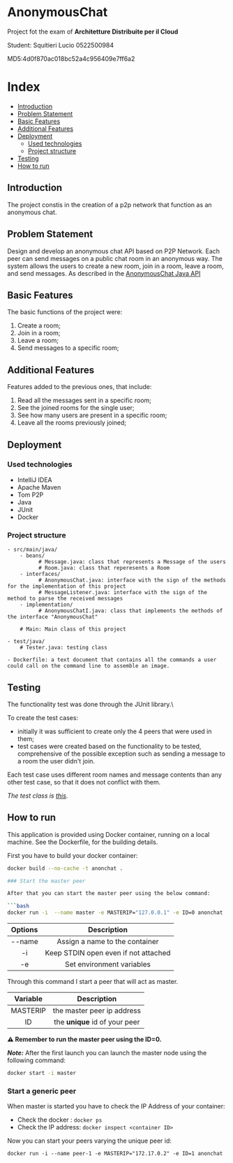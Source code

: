 # AnonymousChat

Project fot the exam of **Architetture Distribuite per il Cloud**

Student: Squitieri Lucio 0522500984

MD5:4d0f870ac018bc52a4c956409e7ff6a2

# Index

* [Introduction](#Introduction)
* [Problem Statement](#Problem-Statement)
* [Basic Features](#Basic-Features)
* [Additional Features](#Additional-Features)
* [Deployment](#Deployment)
    * [Used technologies](#Used-technologies)
    * [Project structure](#Project-structure)
* [Testing](#Testing)
* [How to run](#How-to-run)


## Introduction

The project constis in the creation of a p2p network that function as an anonymous chat.

## Problem Statement

Design and develop an anonymous chat API based on P2P Network. Each peer can send messages on a public chat room in an anonymous way. 
The system allows the users to create a new room, join in a room, leave a room, and send messages. As described in the
[AnonymousChat Java API](https://github.com/spagnuolocarmine/distributedsystems-unisa/blob/master/homework/AnonymousChat.java)

## Basic Features

The basic functions of the project were:

1. Create a room;
2. Join in a room;
3. Leave a room;
4. Send messages to a specific room;

## Additional Features

Features added to the previous ones, that include:

1. Read all the messages sent in a specific room;
2. See the joined rooms for the single user;
3. See how many users are present in a specific room;
4. Leave all the rooms previously joined;

## Deployment

### Used technologies

- IntelliJ IDEA
- Apache Maven
- Tom P2P
- Java
- JUnit
- Docker

### Project structure

    - src/main/java/
	    - beans/
              # Message.java: class that represents a Message of the users
              # Room.java: class that reperesents a Room
	    - interfaces/
              # AnonymousChat.java: interface with the sign of the methods for the implementation of this project
              # MessageListener.java: interface with the sign of the method to parse the received messages
        - implementation/
              # AnonymousChatI.java: class that implements the methods of the interface "AnonymousChat"
	    
        # Main: Main class of this project

    - test/java/
        # Tester.java: testing class

    - Dockerfile: a text document that contains all the commands a user could call on the command line to assemble an image.

## Testing

The functionality test was done through the JUnit library.\

To create the test cases:

- initially it was sufficient to create only the 4 peers that were used in them;
- test cases were created based on the functionality to be tested, comprehensive of the possible exception such as sending a message to a room the user didn't join.

Each test case uses different room names and message contents than any other test case, so that it does not conflict
with them.

*The test class is [this](./src/test/java/Tester.java)*.

## How to run

This application is provided using Docker container, running on a local machine. See the Dockerfile, for the building
details.

First you have to build your docker container:

```bash
docker build --no-cache -t anonchat .

### Start the master peer

After that you can start the master peer using the below command:

```bash
docker run -i  --name master -e MASTERIP="127.0.0.1" -e ID=0 anonchat
```

| Options |                   Description                    |
|:-------:|:------------------------------------------------:|
| --name  |          Assign a name to the container          |
|   -i    |       Keep STDIN open even if not attached       |
|   -e    |            Set environment variables             |

Through this command I start a peer that will act as master.

| Variable |          Description           |
|:--------:|:------------------------------:|
| MASTERIP |   the master peer ip address   |
|    ID    | the **unique** id of your peer |

**⚠️ Remember to run the master peer using the ID=0.**

**_Note:_** After the first launch you can launch the master node using the following command:

```bash
docker start -i master
```

### Start a generic peer

When master is started you have to check the IP Address of your container:

- Check the docker <container ID>: ```docker ps```
- Check the IP address: ```docker inspect <container ID>```

Now you can start your peers varying the unique peer id:

```
docker run -i --name peer-1 -e MASTERIP="172.17.0.2" -e ID=1 anonchat
```
